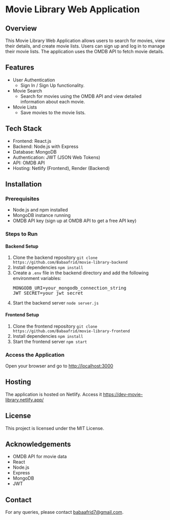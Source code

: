 <h1>Movie Library Web Application</h1>

<h2>Overview</h2>
<p>This Movie Library Web Application allows users to search for movies, view their details, and create movie lists. Users can sign up and log in to manage their movie lists. The application uses the OMDB API to fetch movie details.</p>

<h2>Features</h2>
<ul>
  <li>User Authentication
    <ul>
      <li>Sign In / Sign Up functionality.</li>
    </ul>
  </li>
  <li>Movie Search
    <ul>
      <li>Search for movies using the OMDB API and view detailed information about each movie.</li>
    </ul>
  </li>
  <li>Movie Lists
    <ul>
      <li>Save movies to the movie lists.</li>
    </ul>
  </li>
</ul>

<h2>Tech Stack</h2>
<ul>
  <li>Frontend: React.js</li>
  <li>Backend: Node.js with Express</li>
  <li>Database: MongoDB</li>
  <li>Authentication: JWT (JSON Web Tokens)</li>
  <li>API: OMDB API</li>
  <li>Hosting: Netlify (Frontend), Render (Backend)</li>
</ul>

<h2>Installation</h2>
<h3>Prerequisites</h3>
<ul>
  <li>Node.js and npm installed</li>
  <li>MongoDB instance running</li>
  <li>OMDB API key (sign up at OMDB API to get a free API key)</li>
</ul>

<h3>Steps to Run</h3>
<h4>Backend Setup</h4>
<ol>
  <li>Clone the backend repository
    <code>git clone https://github.com/Babaafrid/movie-library-backend</code>
  </li>
  <li>Install dependencies
    <code>npm install</code>
  </li>
  <li>Create a <code>.env</code> file in the backend directory and add the following environment variables:
    <pre>MONGODB_URI=your_mongodb_connection_string
JWT_SECRET=your_jwt_secret</pre>
  </li>
  <li>Start the backend server
    <code>node server.js</code>
  </li>
</ol>

<h4>Frontend Setup</h4>
<ol>
  <li>Clone the frontend repository
    <code>git clone https://github.com/Babaafrid/movie-library-frontend</code>
  </li>
  <li>Install dependencies
    <code>npm install</code>
  </li>
  <li>Start the frontend server
    <code>npm start</code>
  </li>
</ol>

<h3>Access the Application</h3>
<p>Open your browser and go to <a href="http://localhost:3000">http://localhost:3000</a></p>

<h2>Hosting</h2>
<p>The application is hosted on Netlify. Access it <a href="https://dev-movie-library.netlify.app/">https://dev-movie-library.netlify.app/</a></p>

<h2>License</h2>
<p>This project is licensed under the MIT License.</p>

<h2>Acknowledgements</h2>
<ul>
  <li>OMDB API for movie data</li>
  <li>React</li>
  <li>Node.js</li>
  <li>Express</li>
  <li>MongoDB</li>
  <li>JWT</li>
</ul>

<h2>Contact</h2>
<p>For any queries, please contact <a href="mailto:babaafrid7@gmail.com">babaafrid7@gmail.com</a>.</p>
